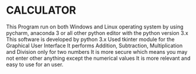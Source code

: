 # CALCULATOR
This Program run on both Windows and Linux operating system by using pycharm, anaconda 3 or all other python editor with the python version 3.x
This software is developed by python 3.x
Used tkinter module for the Graphical User Interface
It performs Addition, Subtraction, Multiplication and Division only for two numbers
It is more secure which means you may not enter other anything except the numerical values
It is more relevant and easy to use for an user.

